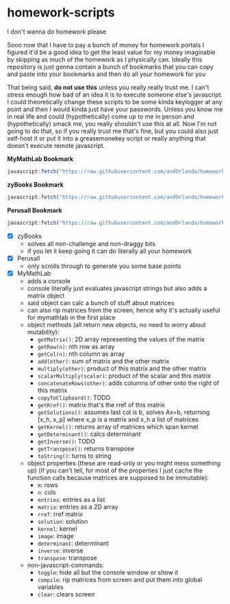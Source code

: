 # homework-scripts
I don't wanna do homework please

Sooo now that I have to pay a bunch of money for homework portals I figured it'd be a good idea to get the least value for my money imaginable by skipping as much of the homework as I physically can. Ideally this repository is just gonna contain a bunch of bookmarks that you can copy and paste into your bookmarks and then do all your homework for you

That being said, **do not use this** unless you really really trust me. I can't stress enough how bad of an idea it is to execute someone else's javascript. I could theoretically change these scripts to be some kinda keylogger at any point and then I would kinda just have your passwords. Unless you know me in real life and could (hypothetically) come up to me in person and (hypothetically) smack me, you really shouldn't use this at all. Now I'm not going to do that, so if you really trust me that's fine, but you could also just self-host it or put it into a greasemonekey script or really anything that doesn't execute remote javascript.

**MyMathLab Bookmark**
```js
javascript:fetch("https://raw.githubusercontent.com/andOrlando/homework-scripts/main/mymathlab.js").then(a=>a.text()).then(eval)
```

**zyBooks Bookmark**
```js
javascript:fetch("https://raw.githubusercontent.com/andOrlando/homework-scripts/main/zybooks.js").then(a=>a.text()).then(eval)
```

**Perusall Bookmark**
```js
javascript:fetch("https://raw.githubusercontent.com/andOrlando/homework-scripts/main/perusall.js").then(a=>a.text()).then(eval)
```

- [X] zyBooks
  - solves all non-challenge and non-draggy bits
  - if you let it keep going it can do literally all your homework
- [X] Perusall
  - only scrolls through to generate you some base points
- [X] MyMathLab
  - adds a console
  - console literally just evaluates javascript strings but also adds a matrix object
  - said object can calc a bunch of stuff about matrices
  - can also rip matrices from the screen, hence why it's actually useful for mymathlab in the first place
  - object methods (all return new objects, no need to worry about mutability):
    - `getMatrix()`: 2D array representing the values of the matrix
    - `getRow(n)`: nth row as array
    - `getCol(n)`: nth column as array
    - `add(other)`: sum of matrix and the other matrix
    - `multiply(other)`: product of this matrix and the other matrix
    - `scalarMultiply(scalar)`: product of the scalar and this matrix
    - `concatenateRows(other)`: adds columns of other onto the right of this matrix
    - `copyToClipboard()`: TODO
    - `getRref()`: matrix that's the rref of this matrix
    - `getSolutions()`: assumes last col is b, solves Ax=b, returning [x_h, x_p] where x_p is a matrix and x_h a list of matrices
    - `getKernel()`: returns array of matrices which span kernel
    - `getDeterminant()`: calcs determinant
    - `getInverse()`: TODO
    - `getTranspose()`: returns transpose
    - `toString()`: turns to string
  - object properties (these are read-only or you might mess something up) (if you can't tell, for most of the properties I just cache the function calls because matrices are supposed to be immutable):
    - `m`: rows
    - `n`: cols
    - `entries`: entries as a list
    - `matrix`: entries as a 2D array
    - `rref`: rref matrix
    - `solution`: solution
    - `kernel`: kernel
    - `image`: image
    - `determinant`: determinant
    - `inverse`: inverse
    - `transpose`: transpose
  - non-javascript-commands:
    - `toggle`: hide all but the console window or show it
    - `compile`: rip matrices from screen and put them into global variables
    - `clear`: clears screen
